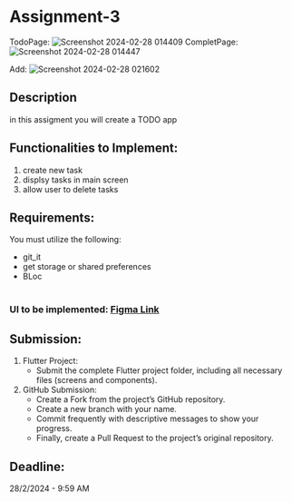 # Assignment-3
TodoPage:
![Screenshot 2024-02-28 014409](https://github.com/Saod5557/Assignment-3/assets/124809082/9582b03e-8850-45b5-a1cf-3bd1f83316e6)
CompletPage:![Screenshot 2024-02-28 014447](https://github.com/Saod5557/Assignment-3/assets/124809082/19fb58ed-2586-4a83-8cfa-f64b740d59a1)

Add:
![Screenshot 2024-02-28 021602](https://github.com/Saod5557/Assignment-3/assets/124809082/1dc6e463-b3aa-4ddc-bf8a-5956c95f8903)


## Description
in this assigment you will create a TODO app 

## Functionalities to Implement:
1. create new task
2. displsy tasks in main screen
3. allow user to delete tasks

## Requirements:
You must utilize the following:  
-	git_it  
-	get storage or shared preferences   
-	BLoc
<br></br>
### UI to be implemented:  [Figma Link](https://www.figma.com/file/SgY1ujlxccU90X2CQprjWf/(Todo-App)?type=design&node-id=0-1&mode=design&t=7MTcensERNTDS1fr-0)

## Submission:
1. Flutter Project:
    - Submit the complete Flutter project folder, including all necessary files (screens and components).
2. GitHub Submission:
   - Create a Fork from the project’s GitHub repository.
   - Create a new branch with your name.
   - Commit frequently with descriptive messages to show your progress.
   - Finally, create a Pull Request to the project’s original repository.

## Deadline: 
28/2/2024 - 9:59 AM
